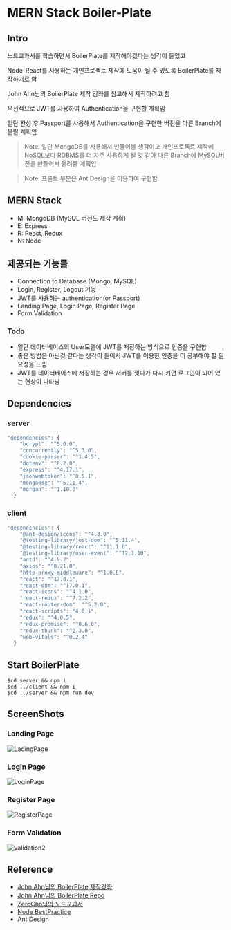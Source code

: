# MERN Stack Boiler-Plate
## Intro
노드교과서를 학습하면서 BoilerPlate를 제작해야겠다는 생각이 들었고

Node-React를 사용하는 개인프로젝트 제작에 도움이 될 수 있도록 BoilerPlate를 제작하기로 함

John Ahn님의 BoilerPlate 제작 강좌를 참고해서 제작하려고 함

우선적으로 JWT를 사용하여 Authentication을 구현할 계획임

일단 완성 후 Passport를 사용해서 Authentication을 구현한 버전을 다른 Branch에 올릴 계획임

>Note: 일단 MongoDB를 사용해서 만들어볼 생각이고 개인프로젝트 제작에 NoSQL보다 RDBMS를 더 자주 사용하게 될 것 같아 다른 Branch에 MySQL버전을 만들어서 올려둘 계획임

>Note: 프론트 부분은 Ant Design을 이용하여 구현함

## MERN Stack
- M: MongoDB (MySQL 버전도 제작 계획)
- E: Express
- R: React, Redux
- N: Node

## 제공되는 기능들
- Connection to Database (Mongo, MySQL)
- Login, Register, Logout 기능
- JWT를 사용하는 authentication(or Passport)
- Landing Page, Login Page, Register Page
- Form Validation

### Todo
- 일단 데이터베이스의 User모델에 JWT를 저장하는 방식으로 인증을 구현함
- 좋은 방법은 아닌것 같다는 생각이 들어서 JWT를 이용한 인증을 더 공부해야 할 필요성을 느낌
- JWT를 데이터베이스에 저장하는 경우 서버를 껏다가 다시 키면 로그인이 되어 있는 현상이 나타남

## Dependencies

### server
```js
"dependencies": {
    "bcrypt": "^5.0.0",
    "concurrently": "^5.3.0",
    "cookie-parser": "^1.4.5",
    "dotenv": "^8.2.0",
    "express": "^4.17.1",
    "jsonwebtoken": "^8.5.1",
    "mongoose": "^5.11.4",
    "morgan": "^1.10.0"
  }
```
### client
```js
"dependencies": {
    "@ant-design/icons": "^4.3.0",
    "@testing-library/jest-dom": "^5.11.4",
    "@testing-library/react": "^11.1.0",
    "@testing-library/user-event": "^12.1.10",
    "antd": "^4.9.2",
    "axios": "^0.21.0",
    "http-proxy-middleware": "^1.0.6",
    "react": "^17.0.1",
    "react-dom": "^17.0.1",
    "react-icons": "^4.1.0",
    "react-redux": "^7.2.2",
    "react-router-dom": "^5.2.0",
    "react-scripts": "4.0.1",
    "redux": "^4.0.5",
    "redux-promise": "^0.6.0",
    "redux-thunk": "^2.3.0",
    "web-vitals": "^0.2.4"
  }
```

## Start BoilerPlate
    $cd server && npm i
    $cd ../client && npm i
    $cd ../server && npm run dev

## ScreenShots
### Landing Page
![LadingPage](https://user-images.githubusercontent.com/35721370/102701555-6cf08c00-429b-11eb-87c5-7c1da6b51f3a.PNG)

### Login Page
![LoginPage](https://user-images.githubusercontent.com/35721370/102701561-885b9700-429b-11eb-803a-8cbb6f859bee.PNG)

### Register Page
![RegisterPage](https://user-images.githubusercontent.com/35721370/102701564-927d9580-429b-11eb-886a-878495e6d3cc.PNG)

### Form Validation
![validation2](https://user-images.githubusercontent.com/35721370/103439701-8b368e80-4c82-11eb-869e-e32b46f16e0c.PNG)


## Reference
- [John Ahn님의 BoilerPlate 제작강좌](https://www.youtube.com/watch?v=fgoMqmNKE18&list=PL9a7QRYt5fqkZC9jc7jntD1WuAogjo_9T&ab_channel=JohnAhn)
- [John Ahn님의 BoilerPlate Repo](https://github.com/jaewonhimnae/boilerplate-mern-stack)
- [ZeroCho님의 노드교과서](https://github.com/ZeroCho/nodejs-book)
- [Node BestPractice](https://github.com/goldbergyoni/nodebestpractices)
- [Ant Design](https://ant.design/)
